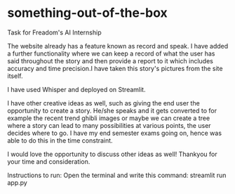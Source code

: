 # something-out-of-the-box
Task for Freadom's AI Internship

The website already has a feature known as record and speak. I have added a further functionality where we can keep a record of what the user has said throughout the story and then provide a report to it which includes accuracy and time precision.I have taken this story's pictures from the site itself.

I have used Whisper and deployed on Streamlit.

I have other creative ideas as well, such as giving the end user the opportunity to create a story. He/she speaks and it gets converted to for example the recent trend ghibli images or maybe we can create a tree where a story can lead to many possibilities at various points, the user decides where to go. I have my end semester exams going on, hence was able to do this in the time constraint. 

I would love the opportunity to discuss other ideas as well! Thankyou for your time and consideration.

Instructions to run:
Open the terminal and write this command: streamlit run app.py

